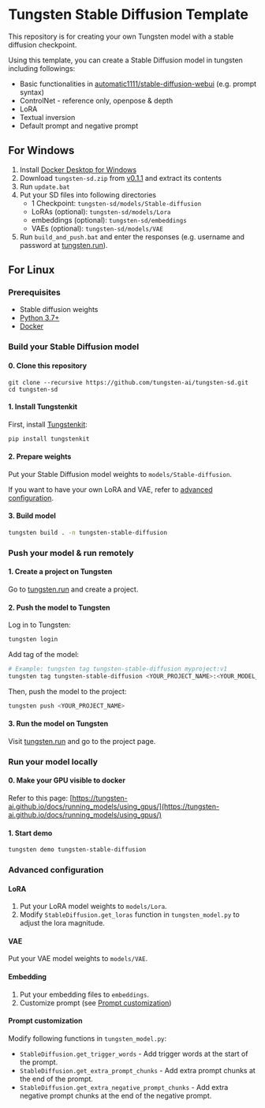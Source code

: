 # Tungsten Stable Diffusion Template
This repository is for creating your own Tungsten model with a stable diffusion checkpoint. 

Using this template, you can create a Stable Diffusion model in tungsten including followings:
- Basic functionalities in [automatic1111/stable-diffusion-webui](https://github.com/AUTOMATIC1111/stable-diffusion-webui) (e.g. prompt syntax)
- ControlNet - reference only, openpose & depth
- LoRA
- Textual inversion
- Default prompt and negative prompt

## For Windows
1. Install [Docker Desktop for Windows](https://docs.docker.com/desktop/install/windows-install/)
2. Download `tungsten-sd.zip` from [v0.1.1](https://github.com/tungsten-ai/tungsten-sd/releases/tag/v0.1.1) and extract its contents
3. Run `update.bat`
4. Put your SD files into following directories
    - 1 Checkpoint: `tungsten-sd/models/Stable-diffusion`
    - LoRAs (optional): `tungsten-sd/models/Lora`
    - embeddings (optional): `tungsten-sd/embeddings`
    - VAEs (optional): `tungsten-sd/models/VAE`
5. Run `build_and_push.bat` and enter the responses (e.g. username and password at [tungsten.run](https://tungsten.run)).

## For Linux

### Prerequisites

- Stable diffusion weights
- [Python 3.7+](https://www.python.org/downloads/)
- [Docker](https://docs.docker.com/get-docker/)

### Build your Stable Diffusion model
#### 0. Clone this repository
```
git clone --recursive https://github.com/tungsten-ai/tungsten-sd.git
cd tungsten-sd
```

#### 1. Install Tungstenkit

First, install [Tungstenkit](https://github.com/tungsten-ai/tungstenkit):

```bash
pip install tungstenkit
```

#### 2. Prepare weights
Put your Stable Diffusion model weights to ``models/Stable-diffusion``.

If you want to have your own LoRA and VAE, refer to [advanced configuration](#advanced-configuration).

#### 3. Build model

```bash
tungsten build . -n tungsten-stable-diffusion
```

### Push your model & run remotely

#### 1. Create a project on Tungsten

Go to [tungsten.run](https://tungsten.run/new) and create a project.

#### 2. Push the model to Tungsten

Log in to Tungsten:

```bash
tungsten login
```

Add tag of the model:
```bash
# Example: tungsten tag tungsten-stable-diffusion myproject:v1
tungsten tag tungsten-stable-diffusion <YOUR_PROJECT_NAME>:<YOUR_MODEL_VERSION>
```

Then, push the model to the project:
```bash
tungsten push <YOUR_PROJECT_NAME>
```

#### 3. Run the model on Tungsten

Visit [tungsten.run](https://tungsten.run) and go to the project page.

### Run your model locally

#### 0. Make your GPU visible to docker
Refer to this page: [https://tungsten-ai.github.io/docs/running_models/using_gpus/](https://tungsten-ai.github.io/docs/running_models/using_gpus/)

#### 1. Start demo
```bash
tungsten demo tungsten-stable-diffusion
```

### Advanced configuration
#### LoRA
1. Put your LoRA model weights to ``models/Lora``.
2. Modify ``StableDiffusion.get_loras`` function in ``tungsten_model.py`` to adjust the lora magnitude.

#### VAE
Put your VAE model weights to ``models/VAE``.

#### Embedding
1. Put your embedding files to ``embeddings``.
2. Customize prompt (see [Prompt customization](#prompt-customization))

#### Prompt customization
Modify following functions in ``tungsten_model.py``:
- ``StableDiffusion.get_trigger_words`` - Add trigger words at the start of the prompt.
- ``StableDiffusion.get_extra_prompt_chunks`` - Add extra prompt chunks at the end of the prompt.
- ``StableDiffusion.get_extra_negative_prompt_chunks`` - Add extra negative prompt chunks at the end of the negative prompt.
